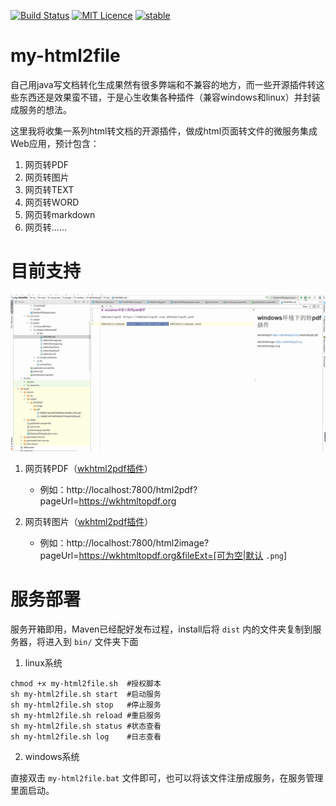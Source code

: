 [![Build Status](https://travis-ci.org/petterobam/my-html2file.svg?branch=master)](https://travis-ci.org/petterobam/my-html2file)
[![MIT Licence](https://badges.frapsoft.com/os/mit/mit.svg?v=103)](https://opensource.org/licenses/mit-license.php)
[![stable](http://badges.github.io/stability-badges/dist/stable.svg)](http://github.com/badges/stability-badges)

# my-html2file
自己用java写文档转化生成果然有很多弊端和不兼容的地方，而一些开源插件转这些东西还是效果蛮不错，于是心生收集各种插件（兼容windows和linux）并封装成服务的想法。

这里我将收集一系列html转文档的开源插件，做成html页面转文件的微服务集成Web应用，预计包含：

1. 网页转PDF
2. 网页转图片
3. 网页转TEXT
4. 网页转WORD
5. 网页转markdown
6. 网页转......

# 目前支持

![演示图片](docs/images/my-html2file.gif)

1. 网页转PDF（[wkhtml2pdf插件](https://wkhtmltopdf.org)）

    - 例如：http://localhost:7800/html2pdf?pageUrl=https://wkhtmltopdf.org
    
2. 网页转图片（[wkhtml2pdf插件](https://wkhtmltopdf.org)）

    - 例如：http://localhost:7800/html2image?pageUrl=https://wkhtmltopdf.org&fileExt=[可为空|默认 ```.png```]
    
# 服务部署

服务开箱即用，Maven已经配好发布过程，install后将 ```dist``` 内的文件夹复制到服务器，将进入到 ```bin/``` 文件夹下面

1. linux系统

```
chmod +x my-html2file.sh  #授权脚本
sh my-html2file.sh start  #启动服务
sh my-html2file.sh stop   #停止服务
sh my-html2file.sh reload #重启服务
sh my-html2file.sh status #状态查看
sh my-html2file.sh log    #日志查看
```

2. windows系统
    
直接双击 ```my-html2file.bat``` 文件即可，也可以将该文件注册成服务，在服务管理里面启动。
    
